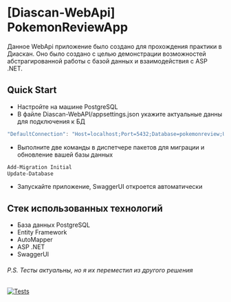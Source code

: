 # [Diascan-WebApi] PokemonReviewApp

Данное WebApi приложение было создано для прохождения практики в Диаскан.
Оно было создано с целью демонстрации возможностей абстрагированной работы с базой данных и взаимодействия с ASP .NET.

## Quick Start

- Настройте на машине PostgreSQL
- В файле Diascan-WebAPI/appsettings.json укажите актуальные данны для подключения к БД
 ```csharp
"DefaultConnection": "Host=localhost;Port=5432;Database=pokemonreview;Username=postgres;Password=123"
```
- Выполните две команды в диспетчере пакетов для миграции и обновление вашей базы данных
 ```sh
 Add-Migration Initial
 Update-Database
```
- Запускайте приложение, SwaggerUI откроется автоматически

## Стек использованных технологий
- База данных PostgreSQL
- Entity Framework
- AutoMapper
- ASP .NET
- SwaggerUI

###### P.S. Тесты актуальны, но я их переместил из другого решения
[![Tests](https://i.imgur.com/WXGY43a.png "Tests")](https://i.imgur.com/WXGY43a.png "Tests")
